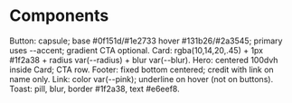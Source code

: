 ﻿# Components

Button: capsule; base #0f151d/#1e2733 hover #131b26/#2a3545; primary uses --accent; gradient CTA optional.
Card: rgba(10,14,20,.45) + 1px #1f2a38 + radius var(--radius) + blur var(--blur).
Hero: centered 100dvh inside Card; CTA row.
Footer: fixed bottom centered; credit with link on name only.
Link: color var(--pink); underline on hover (not on buttons).
Toast: pill, blur, border #1f2a38, text #e6eef8.

